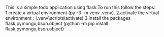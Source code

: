 This is a simple todo application using flask.To run this follow the steps:
1.create a virtual environment (py -3 -m venv .venv).
2.activate the virtual environment : (.venv\scripts\activate)
3.Install the packages flask,pymongo,bson.object (python -m pip install flask,pymongo,bson.object)
